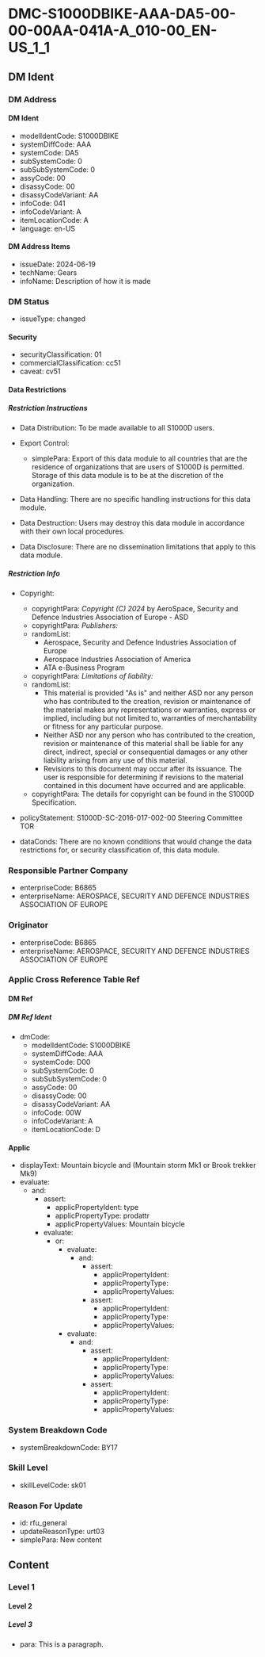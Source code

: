 # DMC-S1000DBIKE-AAA-DA5-00-00-00AA-041A-A_010-00_EN-US_1_1

## DM Ident

### DM Address

#### DM Ident

*   modelIdentCode: S1000DBIKE
*   systemDiffCode: AAA
*   systemCode: DA5
*   subSystemCode: 0
*   subSubSystemCode: 0
*   assyCode: 00
*   disassyCode: 00
*   disassyCodeVariant: AA
*   infoCode: 041
*   infoCodeVariant: A
*   itemLocationCode: A
*   language: en-US

#### DM Address Items

*   issueDate: 2024-06-19
*   techName: Gears
*   infoName: Description of how it is made

### DM Status

*   issueType: changed

#### Security

*   securityClassification: 01
*   commercialClassification: cc51
*   caveat: cv51

#### Data Restrictions

##### Restriction Instructions

*   Data Distribution: To be made available to all S1000D users.

*   Export Control:
    *   simplePara: Export of this data module to all countries that are the residence of organizations that are users of S1000D is permitted. Storage of this data module is to be at the discretion of the organization.

*   Data Handling: There are no specific handling instructions for this data module.

*   Data Destruction: Users may destroy this data module in accordance with their own local procedures.

*   Data Disclosure: There are no dissemination limitations that apply to this data module.

##### Restriction Info

*   Copyright:
    *   copyrightPara: *Copyright (C) 2024* by AeroSpace, Security and Defence Industries Association of Europe - ASD
    *   copyrightPara: *Publishers:*
    *   randomList:
        *   Aerospace, Security and Defence Industries Association of Europe
        *   Aerospace Industries Association of America
        *   ATA e-Business Program
    *   copyrightPara: *Limitations of liability:*
    *   randomList:
        *   This material is provided "As is" and neither ASD nor any person who has contributed to the creation, revision or maintenance of the material makes any representations or warranties, express or implied, including but not limited to, warranties of merchantability or fitness for any particular purpose.
        *   Neither ASD nor any person who has contributed to the creation, revision or maintenance of this material shall be liable for any direct, indirect, special or consequential damages or any other liability arising from any use of this material.
        *   Revisions to this document may occur after its issuance. The user is responsible for determining if revisions to the material contained in this document have occurred and are applicable.
    *   copyrightPara: The details for copyright can be found in the S1000D Specification.

*   policyStatement: S1000D-SC-2016-017-002-00 Steering Committee TOR
*   dataConds: There are no known conditions that would change the data restrictions for, or security classification of, this data module.

### Responsible Partner Company

*   enterpriseCode: B6865
*   enterpriseName: AEROSPACE, SECURITY AND DEFENCE INDUSTRIES ASSOCIATION OF EUROPE

### Originator

*   enterpriseCode: B6865
*   enterpriseName: AEROSPACE, SECURITY AND DEFENCE INDUSTRIES ASSOCIATION OF EUROPE

### Applic Cross Reference Table Ref

#### DM Ref

##### DM Ref Ident

*   dmCode:
    *   modelIdentCode: S1000DBIKE
    *   systemDiffCode: AAA
    *   systemCode: D00
    *   subSystemCode: 0
    *   subSubSystemCode: 0
    *   assyCode: 00
    *   disassyCode: 00
    *   disassyCodeVariant: AA
    *   infoCode: 00W
    *   infoCodeVariant: A
    *   itemLocationCode: D

#### Applic

*   displayText: Mountain bicycle and (Mountain storm Mk1 or Brook trekker Mk9)
*   evaluate:
    *   and:
        *   assert:
            *   applicPropertyIdent: type
            *   applicPropertyType: prodattr
            *   applicPropertyValues: Mountain bicycle
        *   evaluate:
            *   or:
                *   evaluate:
                    *   and:
                        *   assert:
                            *   applicPropertyIdent:
                            *   applicPropertyType:
                            *   applicPropertyValues:
                        *   assert:
                            *   applicPropertyIdent:
                            *   applicPropertyType:
                            *   applicPropertyValues:
                *   evaluate:
                    *   and:
                        *   assert:
                            *   applicPropertyIdent:
                            *   applicPropertyType:
                            *   applicPropertyValues:
                        *   assert:
                            *   applicPropertyIdent:
                            *   applicPropertyType:
                            *   applicPropertyValues:

### System Breakdown Code

*   systemBreakdownCode: BY17

### Skill Level

*   skillLevelCode: sk01

### Reason For Update

*   id: rfu_general
*   updateReasonType: urt03
*   simplePara: New content

## Content

### Level 1

#### Level 2

##### Level 3

*   para: This is a paragraph.